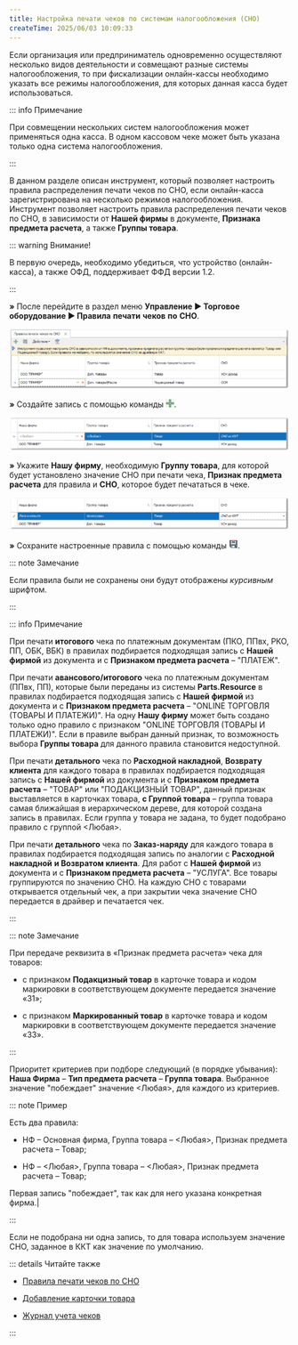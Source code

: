 ```yaml
---
title: Настройка печати чеков по системам налогообложения (СНО)
createTime: 2025/06/03 10:09:33
---
```

Если организация или предприниматель одновременно осуществляют несколько видов деятельности и совмещают разные системы налогообложения, то при фискализации онлайн-кассы необходимо указать все режимы налогообложения, для которых данная касса будет использоваться.

::: info Примечание

При совмещении нескольких систем налогообложения может применяться одна касса. В одном кассовом чеке может быть указана только одна система налогообложения.

:::

В данном разделе описан инструмент, который позволяет настроить правила распределения печати чеков по СНО, если онлайн-касса зарегистрирована на несколько режимов налогообложения. Инструмент позволяет настроить правила распределения печати чеков по СНО, в зависимости от **Нашей фирмы** в документе, **Признака предмета расчета**, а также **Группы товара**.

::: warning Внимание!

В первую очередь, необходимо убедиться, что устройство (онлайн-касса), а также ОФД, поддерживает ФФД версии 1.2.

:::

**»** После перейдите в раздел меню **Управление ► Торговое** **оборудование ► Правила** **печати** **чеков** **по** **СНО**.

![](../../assets/work/two/533.png)

**»** Создайте запись с помощью команды ![](../../assets/work/two/534.png).

![](../../assets/work/two/535.png)

**»** Укажите **Нашу фирму**, необходимую **Группу товара**, для которой будет установлено значение СНО при печати чека, **Признак предмета расчета** для правила и **СНО**, которое будет печататься в чеке.

![](../../assets/work/two/536.png)

**»** Сохраните настроенные правила с помощью команды ![](../../assets/work/two/537.png). 

::: note Замечание

Если правила были не сохранены они будут отображены *курсивным* шрифтом.

:::

::: info Примечание

При печати **итогового** чека по платежным документам (ПКО, ППвх, РКО, ПП, ОБК, ВБК) в правилах подбирается подходящая запись с **Нашей фирмой** из документа и с **Признаком предмета расчета** – "ПЛАТЕЖ".

При печати **авансового/итогового** чека по платежным документам (ППвх, ПП), которые были переданы из системы **Parts.Resource** в правилах подбирается подходящая запись с **Нашей фирмой** из документа и с **Признаком предмета расчета** – "ONLINE ТОРГОВЛЯ (ТОВАРЫ И ПЛАТЕЖИ)". На одну **Нашу фирму** может быть создано только одно правило с признаком "ONLINE ТОРГОВЛЯ (ТОВАРЫ И ПЛАТЕЖИ)". Если в правиле выбран данный признак, то возможность выбора **Группы товара** для данного правила становится недоступной.

При печати **детального** чека по **Расходной накладной**, **Возврату клиента** для каждого товара в правилах подбирается подходящая запись с **Нашей фирмой** из документа и с **Признаком предмета расчета** – "ТОВАР" или "ПОДАКЦИЗНЫЙ ТОВАР", данный признак выставляется в карточках товара, **с Группой товара** – группа товара самая ближайшая в иерархическом дереве, для которой создана запись в правилах. Если группа у товара не задана, то будет подобрано правило с группой <Любая>.

При печати **детального** чека по **Заказ-наряду** для каждого товара в правилах подбирается подходящая запись по аналогии с **Расходной накладной** **и Возвратом клиента**. Для работ с **Нашей фирмой** из документа и с **Признаком предмета расчета** – "УСЛУГА". Все товары группируются по значению СНО. На каждую СНО с товарами открывается отдельный чек, а при закрытии чека значение СНО передается в драйвер и печатается чек.

:::

::: note Замечание

При передаче реквизита в «Признак предмета расчета» чека для товаров:

- с признаком **Подакцизный товар** в карточке товара и кодом маркировки в соответствующем документе передается значение «31»;

- с признаком **Маркированный товар** в карточке товара и кодом маркировки в соответствующем документе передается значение «33».  

:::

Приоритет критериев при подборе следующий (в порядке убывания): **Наша Фирма** – **Тип предмета расчета** – **Группа товара**. Выбранное значение "побеждает" значение <Любая>, для каждого из критериев.

::: note Пример

Есть два правила:

- НФ – Основная фирма, Группа товара – <Любая>, Признак предмета расчета – Товар;

- НФ – <Любая>, Группа товара – <Любая>, Признак предмета расчета – Товар;

Первая запись "побеждает", так как для него указана конкретная фирма.|

:::

Если не подобрана ни одна запись, то для товара используем значение СНО, заданное в ККТ как значение по умолчанию.

::: details Читайте также

- [Правила печати чеков по СНО](../../specification/upravlenie/torgovoe_oborudovanie/pravila_pechati_chekov_po_sno.md)

- [Добавление карточки товара](../nomenklatura/tovary/dobavlenie_kartochki_tovara.md)

- [Журнал учета чеков](../../specification/finansy/zhurnal_ucheta_chekov.md)

:::